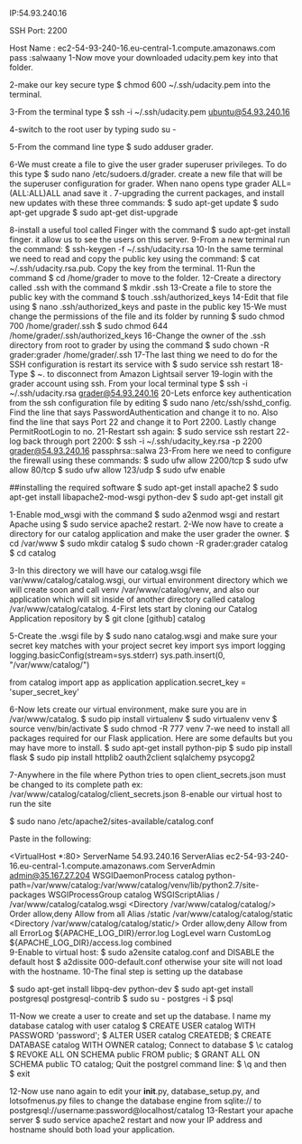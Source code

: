 
IP:54.93.240.16

SSH Port: 2200

Host Name  : ec2-54-93-240-16.eu-central-1.compute.amazonaws.com
pass :salwaany
1-Now move your downloaded udacity.pem key into that folder.

2-make our key secure type $ chmod 600 ~/.ssh/udacity.pem into the terminal.

3-From the terminal type $ ssh -i ~/.ssh/udacity.pem ubuntu@54.93.240.16

4-switch to the root user by typing sudo su -

5-From the command line type $ sudo adduser grader.

6-We must create a file to give the user grader superuser privileges. To do this type $ sudo nano /etc/sudoers.d/grader.
 create a new file that will be the superuser configuration for grader. When nano opens type grader ALL=(ALL:ALL)ALL anad save it .
7-upgrading the current packages, and install new updates with these three commands:
     $ sudo apt-get update
     $ sudo apt-get upgrade
     $ sudo apt-get dist-upgrade
     
8-install a useful tool called Finger with the command $ sudo apt-get install finger.
 it allow us to see the users on this server.
9-From a new terminal run the command: $ ssh-keygen -f ~/.ssh/udacity.rsa
10-In the same terminal we need to read and copy the public key using the command: $ cat ~/.ssh/udacity.rsa.pub.
 Copy the key from the terminal.
11-Run the command $ cd /home/grader to move to the folder.
12-Create a directory called .ssh with the command $ mkdir .ssh
13-Create a file to store the public key with the command $ touch .ssh/authorized_keys
14-Edit that file using $ nano .ssh/authorized_keys and paste in the public key
15-We must change the permissions of the file and its folder by running
$ sudo chmod 700 /home/grader/.ssh
$ sudo chmod 644 /home/grader/.ssh/authorized_keys 
16-Change the owner of the .ssh directory from root to grader by using the command $ sudo chown -R grader:grader /home/grader/.ssh
17-The last thing we need to do for the SSH configuration is restart its service with $ sudo service ssh restart
18-Type $ ~. to disconnect from Amazon Lightsail server
19-login with the grader account using ssh. From your local terminal type $ ssh -i ~/.ssh/udacity.rsa grader@54.93.240.16
20-Lets enforce key authentication from the ssh configuration file by editing $ sudo nano /etc/ssh/sshd_config. 
Find the line that says PasswordAuthentication and change it to no.
Also find the line that says Port 22 and change it to Port 2200. Lastly change PermitRootLogin to no.
21-Restart ssh again: $ sudo service ssh restart
22-  log back through port 2200: $ ssh -i ~/.ssh/udacity_key.rsa -p 2200 grader@54.93.240.16
passphrsa::salwa
23-From here we need to configure the firewall using these commands:
$ sudo ufw allow 2200/tcp
$ sudo ufw allow 80/tcp
$ sudo ufw allow 123/udp
$ sudo ufw enable

##installing the required software
$ sudo apt-get install apache2
$ sudo apt-get install libapache2-mod-wsgi python-dev
$ sudo apt-get install git


1-Enable mod_wsgi with the command $ sudo a2enmod wsgi and restart Apache using $ sudo service apache2 restart.
2-We now have to create a directory for our catalog application and make the user grader the owner.
$ cd /var/www
$ sudo mkdir catalog
$ sudo chown -R grader:grader catalog
$ cd catalog


3-In this directory we will have our catalog.wsgi file var/www/catalog/catalog.wsgi,
 our virtual environment directory which we will create soon and call venv /var/www/catalog/venv,
 and also our application which will sit inside of another directory called catalog /var/www/catalog/catalog.
4-First lets start by cloning our Catalog Application repository by $ git clone [github] catalog

5-Create the .wsgi file by $ sudo nano catalog.wsgi and make sure your secret key matches with your project secret key
import sys
import logging
logging.basicConfig(stream=sys.stderr)
sys.path.insert(0, "/var/www/catalog/")

from catalog import app as application
application.secret_key = 'super_secret_key'


6-Now lets create our virtual environment, make sure you are in /var/www/catalog.
$ sudo pip install virtualenv
$ sudo virtualenv venv
$ source venv/bin/activate
$ sudo chmod -R 777 venv
7-we need to install all packages required for our Flask application. Here are some defaults but you may have more to install.
$ sudo apt-get install python-pip
$ sudo pip install flask
$ sudo pip install httplib2 oauth2client sqlalchemy psycopg2 

7-Anywhere in the file where Python tries to open client_secrets.json must be changed to its complete path ex: /var/www/catalog/catalog/client_secrets.json
8-enable our virtual host to run the site

$ sudo nano /etc/apache2/sites-available/catalog.conf

Paste in the following:

<VirtualHost *:80>
    ServerName 54.93.240.16
    ServerAlias ec2-54-93-240-16.eu-central-1.compute.amazonaws.com
    ServerAdmin admin@35.167.27.204
    WSGIDaemonProcess catalog python-path=/var/www/catalog:/var/www/catalog/venv/lib/python2.7/site-packages
    WSGIProcessGroup catalog
    WSGIScriptAlias / /var/www/catalog/catalog.wsgi
    <Directory /var/www/catalog/catalog/>
        Order allow,deny
        Allow from all
    </Directory>
    Alias /static /var/www/catalog/catalog/static
    <Directory /var/www/catalog/catalog/static/>
        Order allow,deny
        Allow from all
    </Directory>
    ErrorLog ${APACHE_LOG_DIR}/error.log
    LogLevel warn
    CustomLog ${APACHE_LOG_DIR}/access.log combined
</VirtualHost>      
9-Enable to virtual host: $ sudo a2ensite catalog.conf and DISABLE the default host $ a2dissite 000-default.conf otherwise your site will not load with the hostname.
10-The final step is setting up the database

$ sudo apt-get install libpq-dev python-dev
$ sudo apt-get install postgresql postgresql-contrib
$ sudo su - postgres -i
$ psql

11-Now we create a user to create and set up the database. I name my database catalog with user catalog
$ CREATE USER catalog WITH PASSWORD 'password';
$ ALTER USER catalog CREATEDB;
$ CREATE DATABASE catalog WITH OWNER catalog;
Connect to database $ \c catalog
$ REVOKE ALL ON SCHEMA public FROM public;
$ GRANT ALL ON SCHEMA public TO catalog;
Quit the postgrel command line: $ \q and then $ exit


12-Now use nano again to edit your __init__.py, database_setup.py, and lotsofmenus.py files to change the database engine
 from sqlite:// to postgresql://username:password@localhost/catalog
13-Restart your apache server $ sudo service apache2 restart and now your IP address and hostname should both load your application. 
